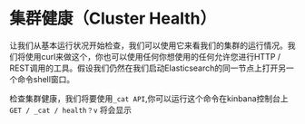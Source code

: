 # 集群健康（Cluster Health）

让我们从基本运行状况开始检查，我们可以使用它来看我们的集群的运行情况。我们将使用curl来做这个，你也可以使用任何你想使用的任何允许您进行HTTP / REST调用的工具。假设我们仍然在我们启动Elasticsearch的同一节点上打开另一个命令shell窗口。  

检查集群健康，我们将要使用`_cat API`,你可以运行这个命令在kinbana控制台上 
`GET / _cat / health？v`
将会显示

